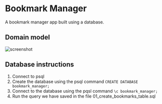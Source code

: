 # Bookmark Manager

A bookmark manager app built using a database.

## Domain model

![screenshot](https://github.com/valentina-maggio/bookmark-manager/blob/main/assets/Screenshot%202022-03-14%20at%2014.32.35.png)

## Database instructions

1. Connect to psql
2. Create the database using the psql command `CREATE DATABASE bookmark_manager;`
3. Connect to the database using the pqsl command `\c bookmark_manager;`
4. Run the query we have saved in the file 01_create_bookmarks_table.sql
